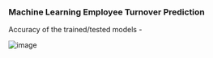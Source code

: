 ### Machine Learning Employee Turnover Prediction

Accuracy of the trained/tested models - 

![image](https://user-images.githubusercontent.com/13360641/111073345-55c0e380-8504-11eb-8318-0f4a2c69bf0f.png)
